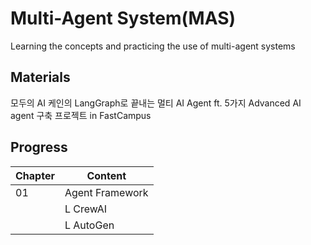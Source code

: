 # Multi-Agent System(MAS)
Learning the concepts and practicing the use of multi-agent systems

## Materials
모두의 AI 케인의 LangGraph로 끝내는 멀티 AI Agent ft. 5가지 Advanced AI agent 구축 프로젝트 in FastCampus

## Progress
| Chapter | Content |
|  :--- | ---- | 
|   01  |   Agent Framework |
|       |   L CrewAI        |
|       |   L AutoGen       |

